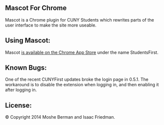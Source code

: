 Mascot For Chrome
---

Mascot is a Chrome plugin for CUNY Students which rewrites parts of the user interface to make the site more useable.

Using Mascot:
---
Mascot [is available on the Chrome App Store](https://chrome.google.com/webstore/detail/studentsfirst/bmoppdfdfmodkmpfjfodmeicmdnhnolb?utm_source=chrome-ntp-icon) under the name StudentsFirst.

Known Bugs:
---
One of the recent CUNYFirst updates broke the login page in 0.5.1. The workaround is to disable the extension when logging in, and then enabling it after logging in.

License:
---
&copy; Copyright 2014  Moshe Berman and Isaac Friedman.
